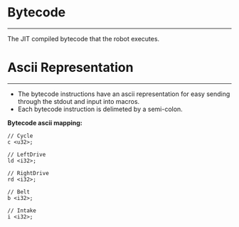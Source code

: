 # Bytecode
---
The JIT compiled bytecode that the robot executes.

# Ascii Representation
---
- The bytecode instructions have an ascii representation for easy sending through the stdout and input into macros.
- Each bytecode instruction is delimeted by a semi-colon.

**Bytecode ascii mapping:**
```
// Cycle
c <u32>;

// LeftDrive
ld <i32>;

// RightDrive
rd <i32>;

// Belt
b <i32>;

// Intake
i <i32>;
```
